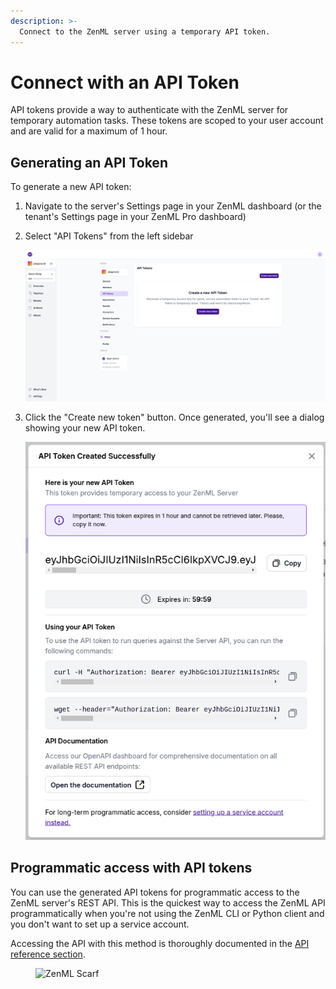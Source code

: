 ```yaml
---
description: >-
  Connect to the ZenML server using a temporary API token.
---
```


# Connect with an API Token

API tokens provide a way to authenticate with the ZenML server for temporary automation tasks. These tokens are scoped to your user account and are valid for a maximum of 1 hour.

## Generating an API Token

To generate a new API token:

1. Navigate to the server's Settings page in your ZenML dashboard (or the tenant's Settings page in your ZenML Pro dashboard)
2. Select "API Tokens" from the left sidebar

    ![API Tokens](../../../.gitbook/assets/zenml-oss-api-token-01.png)

3. Click the "Create new token" button. Once generated, you'll see a dialog showing your new API token. 

    ![API Tokens](../../../.gitbook/assets/zenml-oss-api-token-02.png)

## Programmatic access with API tokens

You can use the generated API tokens for programmatic access to the ZenML server's REST API. This is the quickest way to access the ZenML API programmatically when you're not using the ZenML CLI or Python client and you don't want to set up a service account.

Accessing the API with this method is thoroughly documented in the [API reference section](../../../reference/api-reference.md#using-a-short-lived-api-token).


<!-- For scarf -->
<figure><img alt="ZenML Scarf" referrerpolicy="no-referrer-when-downgrade" src="https://static.scarf.sh/a.png?x-pxid=f0b4f458-0a54-4fcd-aa95-d5ee424815bc" /></figure>


